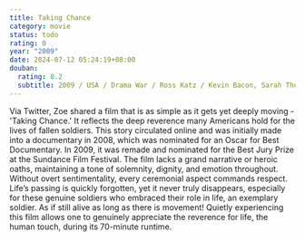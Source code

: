 ```yaml
---
title: Taking Chance
category: movie
status: todo
rating: 0
year: "2009"
date: 2024-07-12 05:24:19+08:00
douban:
  rating: 8.2
  subtitle: 2009 / USA / Drama War / Ross Katz / Kevin Bacon, Sarah Thompson
---
```


Via Twitter, Zoe shared a film that is as simple as it gets yet deeply moving - 'Taking Chance.' It reflects the deep reverence many Americans hold for the lives of fallen soldiers. This story circulated online and was initially made into a documentary in 2008, which was nominated for an Oscar for Best Documentary. In 2009, it was remade and nominated for the Best Jury Prize at the Sundance Film Festival. The film lacks a grand narrative or heroic oaths, maintaining a tone of solemnity, dignity, and emotion throughout. Without overt sentimentality, every ceremonial aspect commands respect. Life’s passing is quickly forgotten, yet it never truly disappears, especially for these genuine soldiers who embraced their role in life, an exemplary soldier. As if still alive as long as there is movement! Quietly experiencing this film allows one to genuinely appreciate the reverence for life, the human touch, during its 70-minute runtime.
